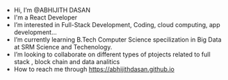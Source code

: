 - Hi, I’m @ABHIJITH DASAN
- I'm a React Developer
- I’m interested in Full-Stack Development, Coding, cloud computing, app development...
- I’m currently learning B.Tech Computer Science specilization in Big Data at SRM Science and Techenology.
- I’m looking to collaborate on different types of ptojects related to full stack , block chain and data analitics
- How to reach me through https://abhijithdasan.github.io

<!---
igMarx/igMarx is a ✨ special ✨ repository because its `README.md` (this file) appears on your GitHub profile.
You can click the Preview link to take a look at your changes.
--->
